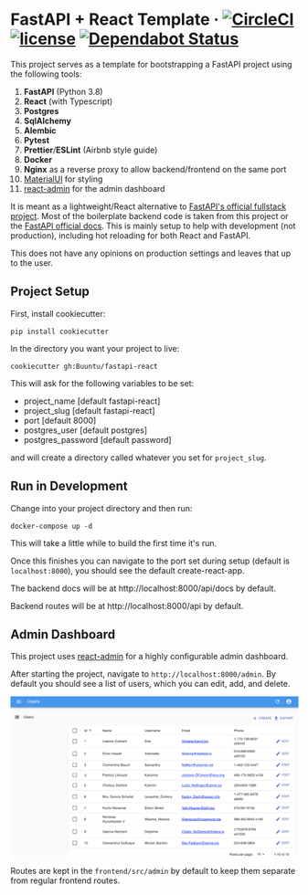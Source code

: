 # FastAPI + React Template · [![CircleCI](https://circleci.com/gh/Buuntu/fastapi-react.svg?style=shield)](https://circleci.com/gh/Buuntu/fastapi-react) [![license](https://img.shields.io/github/license/peaceiris/actions-gh-pages.svg)](LICENSE) [![Dependabot Status](https://img.shields.io/badge/Dependabot-active-brightgreen.svg)](https://dependabot.com)

This project serves as a template for bootstrapping a FastAPI project using the
following tools:

1. **FastAPI** (Python 3.8)
2. **React** (with Typescript)
3. **Postgres**
4. **SqlAlchemy**
5. **Alembic**
6. **Pytest**
7. **Prettier**/**ESLint** (Airbnb style guide)
8. **Docker**
9. **Nginx** as a reverse proxy to allow backend/frontend on the same port
10. [MaterialUI](https://material-ui.com/) for styling
11. [react-admin](https://github.com/marmelab/react-admin) for the admin
    dashboard

It is meant as a lightweight/React alternative to [FastAPI's official fullstack
project](https://github.com/tiangolo/full-stack-fastapi-postgresql). Most of the
boilerplate backend code is taken from this project or the [FastAPI official
docs](https://fastapi.tiangolo.com/). This is mainly setup to help with
development (not production), including hot reloading for both React and
FastAPI.

This does not have any opinions on production settings and leaves that up to the
user.

## Project Setup

First, install cookiecutter:

```
pip install cookiecutter
```

In the directory you want your project to live:

```
cookiecutter gh:Buuntu/fastapi-react
```

This will ask for the following variables to be set:

- project_name [default fastapi-react]
- project_slug [default fastapi-react]
- port [default 8000]
- postgres_user [default postgres]
- postgres_password [default password]

and will create a directory called whatever you set for `project_slug`.

## Run in Development

Change into your project directory and then run:

```
docker-compose up -d
```

This will take a little while to build the first time it's run.

Once this finishes you can navigate to the port set during setup (default is
`localhost:8000`), you should see the default create-react-app.

The backend docs will be at http://localhost:8000/api/docs by default.

Backend routes will be at http://localhost:8000/api by default.

## Admin Dashboard

This project uses [react-admin](https://marmelab.com/react-admin/) for a highly
configurable admin dashboard.

After starting the project, navigate to `http://localhost:8000/admin`.  By
default you should see a list of users, which you can edit, add, and delete.

![React Admin Dashboard](assets/admin-dashboard.png)

Routes are kept in the `frontend/src/admin` by default to
keep them separate from regular frontend routes.
